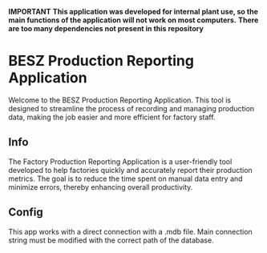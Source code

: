 **IMPORTANT**
**This application was developed for internal plant use, so the main functions of the application will not work on most computers.**
**There are too many dependencies not present in this repository**
# BESZ Production Reporting Application
Welcome to the BESZ Production Reporting Application. This tool is designed to streamline the process of recording and managing production data, making the job easier and more efficient for factory staff.


## Info
The Factory Production Reporting Application is a user-friendly tool developed to help factories quickly and accurately report their production metrics. The goal is to reduce the time spent on manual data entry and minimize errors, thereby enhancing overall productivity.

## Config
This app works with a direct connection with a .mdb file. Main connection string must be modified with the correct path of the database. 
